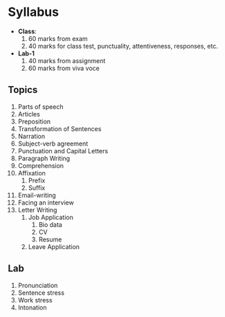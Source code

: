 # Syllabus 
- **Class**: 
    1. 60 marks from exam 
    2. 40 marks for class test, punctuality, attentiveness, responses, etc. 
- **Lab-1** 
    1. 40 marks from assignment 
    2. 60 marks from viva voce 

## Topics 
1. Parts of speech 
2. Articles 
3. Preposition 
4. Transformation of Sentences 
5. Narration 
6. Subject-verb agreement 
7. Punctuation and Capital Letters 
8. Paragraph Writing 
9. Comprehension 
10. Affixation
    1. Prefix
    2. Suffix 
11. Email-writing 
12. Facing an interview 
13. Letter Writing 
    1. Job Application 
        1. Bio data
        2. CV
        3. Resume
    2. Leave Application

## Lab 
1. Pronunciation
2. Sentence stress
3. Work stress 
4. Intonation 
